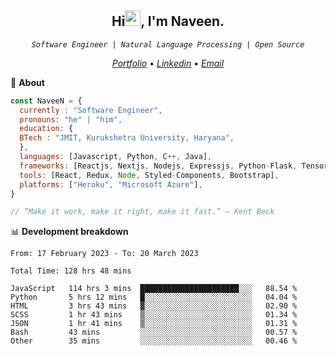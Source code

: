 <h2 align="center">Hi<img src="https://media.giphy.com/media/hvRJCLFzcasrR4ia7z/giphy.gif" width="25px" height="25px">, I'm Naveen.
</h2>


<p align="center"><code><em>Software Engineer | Natural Language Processing | Open Source</em></code></p>


<p align="center">
  <a href="https://naveen8801.github.io/portfolio/"><em>Portfolio</em></a> •
  <a href="https://www.linkedin.com/in/naveen-kumar-6777881ab/"><em>Linkedin</em></a> •
<!--   <a href="https://twitter.com/naveen_8801"><em>Twitter</em></a> • -->
  <a href="mailto:naveensharma10d@gmail.com"><em>Email</em></a>
</p>

👋 **About**

```javascript
const NaveeN = {
  currently : "Software Engineer",
  pronouns: "he" | "him",
  education: {
  BTech : "JMIT, Kurukshetra University, Haryana",
  },
  languages: [Javascript, Python, C++, Java],
  frameworks: [Reactjs, Nextjs, Nodejs, Expressjs, Python-Flask, Tensorflow],
  tools: [React, Redux, Node, Styled-Components, Bootstrap],
  platforms: ["Heroku", "Microsoft Azure"],
}

// “Make it work, make it right, make it fast.” – Kent Beck

```


📊 **Development breakdown**

<!--START_SECTION:stats-->

```text
From: 17 February 2023 - To: 20 March 2023

Total Time: 128 hrs 48 mins

JavaScript   114 hrs 3 mins  ██████████████████████░░░   88.54 %
Python       5 hrs 12 mins   █░░░░░░░░░░░░░░░░░░░░░░░░   04.04 %
HTML         3 hrs 43 mins   ▓░░░░░░░░░░░░░░░░░░░░░░░░   02.90 %
SCSS         1 hr 43 mins    ▒░░░░░░░░░░░░░░░░░░░░░░░░   01.34 %
JSON         1 hr 41 mins    ▒░░░░░░░░░░░░░░░░░░░░░░░░   01.31 %
Bash         43 mins         ░░░░░░░░░░░░░░░░░░░░░░░░░   00.57 %
Other        35 mins         ░░░░░░░░░░░░░░░░░░░░░░░░░   00.46 %
```

<!--END_SECTION:stats-->


